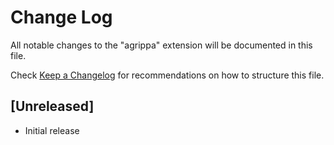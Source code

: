 # Change Log

All notable changes to the "agrippa" extension will be documented in this file.

Check [Keep a Changelog](http://keepachangelog.com/) for recommendations on how to structure this file.

## [Unreleased]

- Initial release